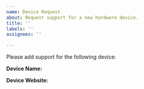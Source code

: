 ```yaml
---
name: Device Request
about: Request support for a new hardware device.
title: ''
labels: ''
assignees: ''

---
```


<!--
Please make sure you SEARCH for any other issues requesting your device before submitting your issue - it might already have been requested.

If you haven't found a similar issue, please carry on. Make sure that when you fill in the responses you delete the square brackets as comments inside these are not visible in the bug report.

To be able to add support for a particular device (keyboard, mouse, etc.), we need to be able to access an SDK. A Software Development Kit (SDK) is a code library that allows manufacturers to provide an way of controlling things with Aurora. It has various procedures programmed into it that we developers can use to send our own colour data to the keyboards or other devices. The SDK handles things such as making sure the data is in the right format, establishing a connection with the keyboard and anything else that needs to be done to make it work.

There may also be other open source projects on GitHub that we are able to use instead of needing the official SDK.

Please have a quick look on the manufacturer's website for an SDK (maybe under a section titled 'developers'). Please also search GitHub to see if there are any projects on there that might help.

Without an SDK, the only way to implement lighting in Aurora is to attempt to reverse-engineer packets of data sent from the PC software to the device, however this is a VERY SLOW PROCESS and the dev team do not have enough time to do this. If you join our Discord, we may be able to help you do this yourself if you choose to.
-->

Please add support for the following device:

**Device Name:** <!-- Make/model of device --> 

**Device Website:** <!-- Please add a link to the manufacturer's website -->
